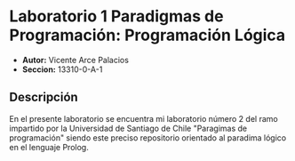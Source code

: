 # Laboratorio 1 Paradigmas de Programación: Programación Lógica
* **Autor:** Vicente Arce Palacios
* **Seccion:** 13310-0-A-1

## Descripción
En el presente laboratorio se encuentra mi laboratorio número 2 del ramo impartido por la Universidad de Santiago de Chile "Paragimas de programación" siendo este preciso repositorio orientado al paradima lógico en el lenguaje Prolog.
